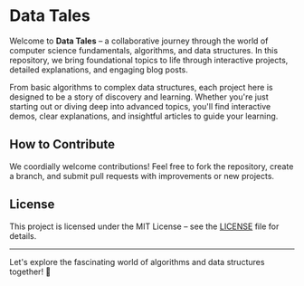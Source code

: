 # Data Tales

Welcome to **Data Tales** – a collaborative journey through the world of computer science fundamentals, algorithms, and data structures. In this repository, we bring foundational topics to life through interactive projects, detailed explanations, and engaging blog posts.

From basic algorithms to complex data structures, each project here is designed to be a story of discovery and learning. Whether you're just starting out or diving deep into advanced topics, you'll find interactive demos, clear explanations, and insightful articles to guide your learning.



## How to Contribute

We coordially welcome contributions! Feel free to fork the repository, create a branch, and submit pull requests with improvements or new projects.

## License

This project is licensed under the MIT License – see the [LICENSE](LICENSE) file for details.

---

Let's explore the fascinating world of algorithms and data structures together! 🌟
